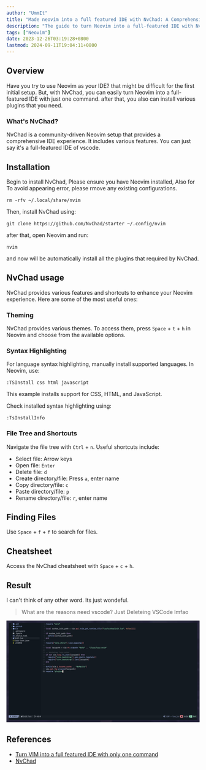 ```yaml
---
author: "UmmIt"
title: "Made neovim into a full featured IDE with NvChad: A Comprehensive Guide"
description: "The guide to turn Neovim into a full-featured IDE with NvChad. Pretty much like vscode, but better and faster. also more potential."
tags: ["Neovim"]
date: 2023-12-26T03:19:28+0800
lastmod: 2024-09-11T19:04:11+0800
---
```


## Overview

Have you try to use Neovim as your IDE? that might be difficult for the first initial setup. But, with NvChad, you can easily turn Neovim into a full-featured IDE with just one command. after that, you also can install various plugins that you need.

### What's NvChad?

NvChad is a community-driven Neovim setup that provides a comprehensive IDE experience. It includes various features. You can just say it's a full-featured IDE of vscode.

## Installation

Begin to install NvChad, Please ensure you have Neovim installed, Also for To avoid appearing error, please rmove any existing configurations.

```shell
rm -rfv ~/.local/share/nvim
```

Then, install NvChad using:

```shell
git clone https://github.com/NvChad/starter ~/.config/nvim
```

after that, open Neovim and run:

```shell
nvim
```

and now will be automatically install all the plugins that required by NvChad.

## NvChad usage

NvChad provides various features and shortcuts to enhance your Neovim experience. Here are some of the most useful ones:

### Theming

NvChad provides various themes. To access them, press `Space` + `t` + `h` in Neovim and choose from the available options.

### Syntax Highlighting

For language syntax highlighting, manually install supported languages. In Neovim, use:

```shell
:TSInstall css html javascript
```

This example installs support for CSS, HTML, and JavaScript.

Check installed syntax highlighting using:

```shell
:TsInstallInfo
```

### File Tree and Shortcuts

Navigate the file tree with `Ctrl` + `n`. Useful shortcuts include:

- Select file: Arrow keys
- Open file: `Enter`
- Delete file: `d`
- Create directory/file: Press `a`, enter name
- Copy directory/file: `c`
- Paste directory/file: `p`
- Rename directory/file: `r`, enter name

## Finding Files

Use `Space` + `f` + `f` to search for files.

## Cheatsheet

Access the NvChad cheatsheet with `Space` + `c` + `h`.

## Result

I can't think of any other word. Its just wondeful.

>What are the reasons need vscode? Just Deleteing VSCode lmfao

![Result](./Result.png)
    
## References

- [Turn VIM into a full featured IDE with only one command](https://yt.cdaut.de/watch?v=Mtgo-nP_r8Y)
- [NvChad](https://nvchad.com/)
